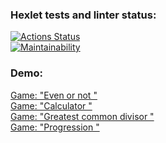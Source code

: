 ### Hexlet tests and linter status:
[![Actions Status](https://github.com/NikGor/python-project-49/workflows/hexlet-check/badge.svg)](https://github.com/NikGor/python-project-49/actions)<br>
[![Maintainability](https://api.codeclimate.com/v1/badges/3a9eede6c803805091f8/maintainability)](https://codeclimate.com/github/NikGor/python-project-49/maintainability)

<h3 align="left">Demo:</h3>

<a href="https://asciinema.org/a/6gXoT4jo8phDxDNmF5wW7PFQb">Game: "Even or not "</a><br> 
<a href="https://asciinema.org/a/kHnvvMkN0Ie2UUv8uYXlFaw1a">Game: "Calculator "</a><br>
<a href="https://asciinema.org/a/uR1UWpDUqGuWMA1Ci8afwtC9M">Game: "Greatest common divisor "</a><br>
<a href="https://asciinema.org/a/3xbmEaBoe2YgQ2Rc6mpaedWZs">Game: "Progression "</a><br>